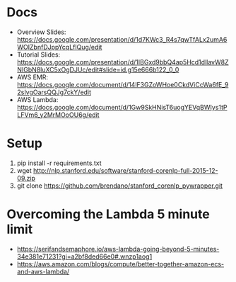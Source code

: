 # Docs
* Overview Slides: https://docs.google.com/presentation/d/1d7KWc3_R4s7qwTfALx2umA6WOIZbnfDJppYcqLflQug/edit
* Tutorial Slides: https://docs.google.com/presentation/d/1IBGxd9bbQ4ap5Hcd1dllavW8ZNIGbN8luXC5xOgDJUc/edit#slide=id.g15e666b122_0_0
* AWS EMR: https://docs.google.com/document/d/14lF3GZoWHoe0CkdViCcWa6fE_92sIvgOarsQQJg7ckY/edit
* AWS Lambda: https://docs.google.com/document/d/1Gw9SkHNisT6uogYEVqBWIys1tPLFVm6_y2MrMOoOU6g/edit

# Setup
1. pip install -r requirements.txt
2. wget http://nlp.stanford.edu/software/stanford-corenlp-full-2015-12-09.zip
3. git clone https://github.com/brendano/stanford_corenlp_pywrapper.git

# Overcoming the Lambda 5 minute limit
* https://serifandsemaphore.io/aws-lambda-going-beyond-5-minutes-34e381e71231?gi=a2bf8ded66e0#.wnzp1aog1
* https://aws.amazon.com/blogs/compute/better-together-amazon-ecs-and-aws-lambda/
